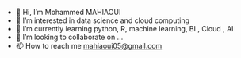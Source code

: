 - 👋 Hi, I’m Mohammed MAHIAOUI 
- 👀 I’m interested in data science and cloud computing
- 🌱 I’m currently learning python, R, machine learning, BI , Cloud , AI  
- 💞️ I’m looking to collaborate on ...
- 📫 How to reach me  mahiaoui05@gmail.com

<!---
Mohammed0520/Mohammed0520 is a ✨ special ✨ repository because its `README.md` (this file) appears on your GitHub profile.
You can click the Preview link to take a look at your changes.
--->
